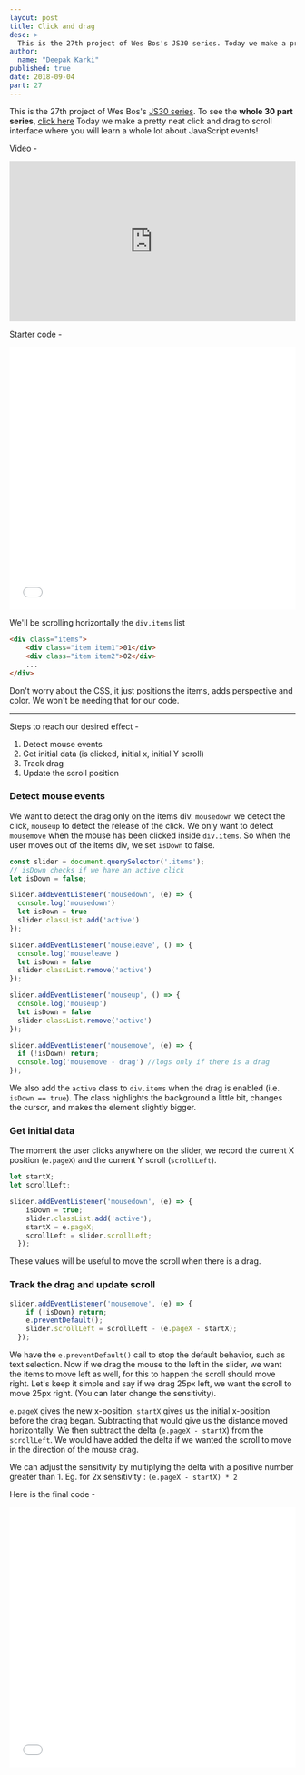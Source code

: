 ```yaml
---
layout: post
title: Click and drag
desc: >
  This is the 27th project of Wes Bos's JS30 series. Today we make a pretty neat click and drag to scroll interface where you will learn a whole lot about JavaScript events!
author:
  name: "Deepak Karki"
published: true
date: 2018-09-04
part: 27
---
```


This is the 27th project of Wes Bos's [JS30 series](https://javascript30.com/friend/DISCOVERDEV). To see the **whole 30 part series**, [click here](../)
Today we make a pretty neat click and drag to scroll interface where you will learn a whole lot about JavaScript events!

Video - 

<style>.embed-container { position: relative; padding-bottom: 56.25%; height: 0; overflow: hidden; max-width: 100%; } .embed-container iframe, .embed-container object, .embed-container embed { position: absolute; top: 0; left: 0; width: 100%; height: 100%; }</style><div class='embed-container'><iframe src='https://www.youtube.com/embed/C9EWifQ5xqA' frameborder='0' allowfullscreen></iframe></div>

Starter code -

<iframe height='463' scrolling='no' title='JS30-27-ClickDrag-a' src='//codepen.io/deepakkarki/embed/mKQVXw/?height=363&theme-id=dark&default-tab=css,result&embed-version=2' frameborder='no' allowtransparency='true' allowfullscreen='true' style='width: 100%;'>See the Pen <a href='https://codepen.io/deepakkarki/pen/mKQVXw/'>JS30-27-ClickDrag-a</a> by Deepak Karki (<a href='https://codepen.io/deepakkarki'>@deepakkarki</a>) on <a href='https://codepen.io'>CodePen</a>.
</iframe>


We'll be scrolling horizontally the `div.items` list

```html
<div class="items">
    <div class="item item1">01</div>
    <div class="item item2">02</div>
    ...
</div>
```

Don't worry about the CSS, it just positions the items, adds perspective and color. We won't be needing that for our code.

-----

Steps to reach our desired effect -

1. Detect mouse events
2. Get initial data (is clicked, initial x, initial Y scroll)
3. Track drag
4. Update the scroll position


### Detect mouse events

We want to detect the drag only on the items div. `mousedown` we detect the click, `mouseup` to detect the release of the click. We only want to detect `mousemove` when the mouse has been clicked inside `div.items`. So when the user moves out of the items div, we set `isDown` to false.

```js
const slider = document.querySelector('.items');
// isDown checks if we have an active click
let isDown = false;

slider.addEventListener('mousedown', (e) => {
  console.log('mousedown')
  let isDown = true
  slider.classList.add('active')
});

slider.addEventListener('mouseleave', () => {
  console.log('mouseleave')
  let isDown = false
  slider.classList.remove('active')
});

slider.addEventListener('mouseup', () => {
  console.log('mouseup')
  let isDown = false
  slider.classList.remove('active')
});

slider.addEventListener('mousemove', (e) => {
  if (!isDown) return;
  console.log('mousemove - drag') //logs only if there is a drag
});
```

We also add the `active` class to `div.items` when the drag is enabled (i.e. `isDown == true`). The class highlights the background a little bit, changes the cursor, and makes the element slightly bigger. 


### Get initial data

The moment the user clicks anywhere on the slider, we record the current X position (`e.pageX`) and the current Y scroll (`scrollLeft`).

```js
let startX;
let scrollLeft;

slider.addEventListener('mousedown', (e) => {
    isDown = true;
    slider.classList.add('active');
    startX = e.pageX;
    scrollLeft = slider.scrollLeft;
  });
```

These values will be useful to move the scroll when there is a drag.


### Track the drag and update scroll

```js
slider.addEventListener('mousemove', (e) => {
    if (!isDown) return;
    e.preventDefault(); 
    slider.scrollLeft = scrollLeft - (e.pageX - startX);
  });
```

We have the `e.preventDefault()` call to stop the default behavior, such as text selection.
Now if we drag the mouse to the left in the slider, we want the items to move left as well, for this to happen the scroll should move right. Let's keep it simple and say if we drag 25px left, we want the scroll to move 25px right. (You can later change the sensitivity).

`e.pageX` gives the new x-position, `startX` gives us the initial x-position before the drag began. Subtracting that would give us the distance moved horizontally. We then subtract the delta (`e.pageX - startX`) from the `scrollLeft`. We would have added the delta if we wanted the scroll to move in the direction of the mouse drag.

We can adjust the sensitivity by multiplying the delta with a positive number greater than 1. Eg. for 2x sensitivity : `(e.pageX - startX) * 2`


Here is the final code - 

<iframe height='459' scrolling='no' title='JS30-27-ClickDrag-b' src='//codepen.io/deepakkarki/embed/wXQGwY/?height=439&theme-id=dark&default-tab=js,result&embed-version=2' frameborder='no' allowtransparency='true' allowfullscreen='true' style='width: 100%;'>See the Pen <a href='https://codepen.io/deepakkarki/pen/wXQGwY/'>JS30-27-ClickDrag-b</a> by Deepak Karki (<a href='https://codepen.io/deepakkarki'>@deepakkarki</a>) on <a href='https://codepen.io'>CodePen</a>.
</iframe>